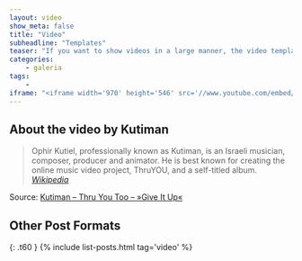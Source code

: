 ```yaml
---
layout: video
show_meta: false
title: "Video"
subheadline: "Templates"
teaser: "If you want to show videos in a large manner, the video template is the right choice."
categories:
    - galeria
tags:
    - 
iframe: "<iframe width='970' height='546' src='//www.youtube.com/embed/WoHxoz_0ykI' frameborder='0' allowfullscreen></iframe>"
---
```


## About the video by Kutiman

> Ophir Kutiel, professionally known as Kutiman, is an Israeli musician, composer, producer and animator. He is best known for creating the online music video project, ThruYOU, and a self-titled album. <cite>[Wikipedia](http://en.wikipedia.org/wiki/Kutiman)</cite>



Source: [Kutiman – Thru You Too – »Give It Up«](https://www.youtube.com/watch?v=WoHxoz_0ykI)

## Other Post Formats
{: .t60 }
{% include list-posts.html tag='video' %}
